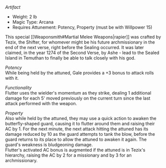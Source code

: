 _Artifact_
 
- Weight: 2 lb
- Magic Type: Arcana
- Requires Attunement: Potency, Property (must be with Willpower 15)
 
This special [[Weaponsmith#Martial Melee Weapons|rapier]] was crafted by Tezix, the Shifter, for whomever might be his future archmissionary in the end of the next verse, right before the Sealing occurred. It was later claimed, in the year 1274 of the Second Verse, by Ashe - lead to the Sealed Island in Temuthan to finally be able to talk closely with his god.
 
_Potency_  
While being held by the attuned, Gale provides a +3 bonus to attack rolls with it.
 
_Functionality_  
Flutter uses the wielder's momentum as they strike, dealing 1 additional damage for each 5' moved previously on the current turn since the last attack performed with the weapon.
 
_Property_  
Also while held by the attuned, they may use a quick action to awaken the butterfly-shaped guard, causing it to flutter around them and raising their AC by 1. For the next minute, the next attack hitting the attuned has its damage reduced by 10 as the guard attempts to tank the blow, before the guard returns to its place to allow the attuned to awaken it again. The guard's weakness is bludgeoning damage.  
Flutter's activated AC bonus is augmented if the attuned is in Tezix's hierarchy, raising the AC by 2 for a missionary and by 3 for an archmissionary.